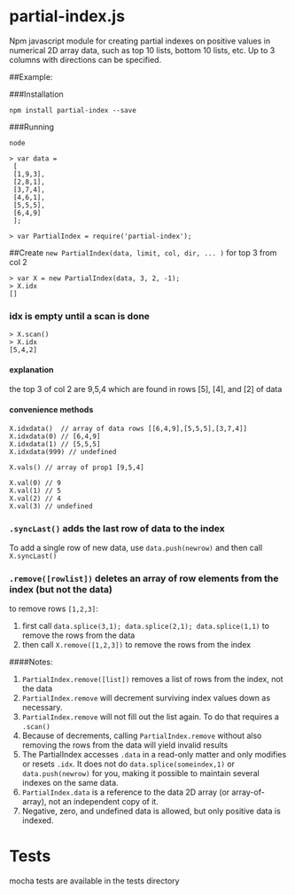 partial-index.js
====

Npm javascript module for creating partial indexes on positive values in numerical 2D array data, such
as top 10 lists, bottom 10 lists, etc. Up to 3 columns with directions can be specified.

##Example:

###Installation

    npm install partial-index --save

###Running

    node

    > var data = 
     [
     [1,9,3],
     [2,8,1],
     [3,7,4],
     [4,6,1],
     [5,5,5],
     [6,4,9]
     ];

    > var PartialIndex = require('partial-index');

##Create `new PartialIndex(data, limit, col, dir, ... )` for top 3 from col 2

    > var X = new PartialIndex(data, 3, 2, -1); 
    > X.idx
    []

### idx is empty until a scan is done

    > X.scan()
    > X.idx
    [5,4,2]

#### explanation 

the top 3 of col 2 are 9,5,4 which are found in rows [5], [4], and [2] of data

#### convenience methods

    X.idxdata()  // array of data rows [[6,4,9],[5,5,5],[3,7,4]]
    X.idxdata(0) // [6,4,9]
    X.idxdata(1) // [5,5,5]
    X.idxdata(999) // undefined

    X.vals() // array of prop1 [9,5,4]

    X.val(0) // 9
    X.val(1) // 5
    X.val(2) // 4
    X.val(3) // undefined

### `.syncLast()` adds the last row of data to the index

To add a single row of new data, use `data.push(newrow)` and then call `X.syncLast()`

### `.remove([rowlist])` deletes an array of row elements from the index (but not the data)

to remove rows `[1,2,3]`:

1. first call `data.splice(3,1); data.splice(2,1); data.splice(1,1)` to remove the rows from the data 
1. then call `X.remove([1,2,3])` to remove the rows from the index

####Notes:  
1. `PartialIndex.remove([list])` removes a list of rows from the index, not the data
1. `PartialIndex.remove` will decrement surviving index values down as necessary. 
1. `PartialIndex.remove` will not fill out the list again.  To do that requires a `.scan()`
1. Because of decrements, calling `PartialIndex.remove` without also removing the rows from the data will yield invalid results
1. The PartialIndex accesses `.data` in a read-only matter and only modifies or resets `.idx`. It does not do `data.splice(someindex,1)` or `data.push(newrow)` for you, making it possible to maintain several indexes on the same data.  
1. `PartialIndex.data` is a reference to the data 2D array (or array-of-array), not an independent copy of it.
1. Negative, zero, and undefined data is allowed, but only positive data is indexed.

# Tests

mocha tests are available in the tests directory

